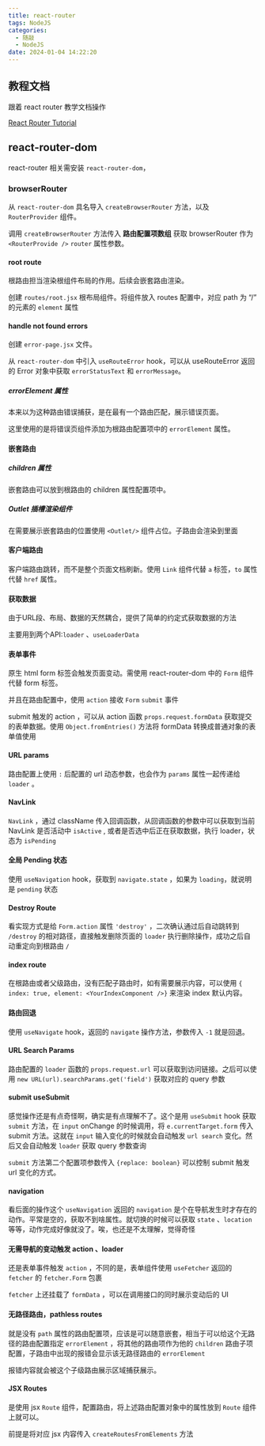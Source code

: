 ```yaml
---
title: react-router
tags: NodeJS
categories:
  - 随敲
  - NodeJS
date: 2024-01-04 14:22:20
---
```



## 教程文档

跟着 react router 教学文档操作

[React Router Tutorial](https://reactrouter.com/en/main/start/tutorial)

## react-router-dom

react-router 相关需安装 `react-router-dom`，

### browserRouter

从 `react-router-dom` 具名导入 `createBrowserRouter` 方法，以及 `RouterProvider` 组件。

调用 `createBrowserRouter` 方法传入 **路由配置项数组** 获取 browserRouter 作为 `<RouterProvide />` `router` 属性参数。

#### root route

根路由担当渲染根组件布局的作用。后续会嵌套路由渲染。

创建 `routes/root.jsx` 根布局组件。将组件放入 routes 配置中，对应 path 为 “/” 的元素的 `element` 属性

#### handle not found errors

创建 `error-page.jsx` 文件。

从 `react-router-dom` 中引入 `useRouteError` hook，可以从 useRouteError 返回的 Error 对象中获取 `errorStatusText` 和 `errorMessage`。

##### errorElement 属性

本来以为这种路由错误捕获，是在最有一个路由匹配，展示错误页面。

这里使用的是将错误页组件添加为根路由配置项中的 `errorElement` 属性。

#### 嵌套路由

##### children 属性

嵌套路由可以放到根路由的 children 属性配置项中。

##### Outlet 插槽渲染组件

在需要展示嵌套路由的位置使用 `<Outlet/>` 组件占位。子路由会渲染到里面

#### 客户端路由

客户端路由跳转，而不是整个页面文档刷新。使用 `Link` 组件代替 `a` 标签，`to` 属性代替 `href` 属性。

#### 获取数据

由于URL段、布局、数据的天然耦合，提供了简单的约定式获取数据的方法

<!-- 实话说嗷，没太懂为啥要这么去获取数据，不能直接在组件中获取么 -->

主要用到两个API:`loader` 、`useLoaderData`

#### 表单事件

原生 html form 标签会触发页面变动。需使用 react-router-dom 中的 `Form` 组件代替 form 标签。

并且在路由配置中，使用 `action` 接收 `Form` `submit` 事件

<!-- 这么看还是有点奇怪了。确实基本没这么写过。确切说是基本没怎么写过 onSubmit -->

<!-- 哇！这个 action 和 loader 是联动了么，表单 submit 操作之后，useLoaderData 返回的数据也更新了，好高级的感觉 -->

submit 触发的 action ，可以从 action 函数 `props.request.formData` 获取提交的表单数据。使用 `Object.fromEntries()` 方法将 formData 转换成普通对象的表单值使用

#### URL params

路由配置上使用 `:` 后配置的 url 动态参数，也会作为 `params` 属性一起传递给 `loader` 。

#### NavLink

`NavLink`  ，通过 className 传入回调函数，从回调函数的参数中可以获取到当前 NavLink 是否活动中 `isActive` , 或者是否选中后正在获取数据，执行 loader，状态为 `isPending`

#### 全局 Pending 状态

使用 `useNavigation` hook，获取到 `navigate.state` ，如果为 `loading`，就说明是 `pending` 状态

#### Destroy Route

<!-- 这个看着是有点奇怪啊 -->

看实现方式是给 `Form.action` 属性 `'destroy'` ，二次确认通过后自动跳转到 `/destroy` 的相对路径，直接触发删除页面的 `loader` 执行删除操作，成功之后自动重定向到根路由 `/`

#### index route

在根路由或者父级路由，没有匹配子路由时，如有需要展示内容，可以使用 `{ index: true, element: <YourIndexComponent />}` 来渲染 index 默认内容。

<!-- 看这个示例，感觉 ChatGPT 的列表和首页应该就是这种实现 -->

#### 路由回退

使用 `useNavigate` hook，返回的 `navigate` 操作方法，参数传入 `-1` 就是回退。

<!-- 我还想着要是直接复制到这个，编辑页面，取消直接回退到上一个页面的时候会咋样，是路由没法变化么。看是直接浏览器回到初始页了 -->

#### URL Search Params

路由配置的 `loader` 函数的 `props.request.url` 可以获取到访问链接。之后可以使用 `new URL(url).searchParams.get('field')` 获取对应的 query 参数

#### submit useSubmit

感觉操作还是有点奇怪啊，确实是有点理解不了。这个是用 `useSubmit` hook 获取 `submit` 方法，在 `input` onChange 的时候调用，将 `e.currentTarget.form` 传入 submit 方法。这就在 `input` 输入变化的时候就会自动触发 `url search` 变化。然后又会自动触发 `loader` 获取 query 参数查询

`submit` 方法第二个配置项参数传入 `{replace: boolean}` 可以控制 submit 触发 url 变化的方式。

#### navigation

看后面的操作这个 `useNavigation` 返回的 `navigation` 是个在导航发生时才存在的动作。平常是空的，获取不到啥属性。就切换的时候可以获取 `state` 、`location` 等等，动作完成好像就没了。唉，也还是不太理解，觉得奇怪

#### 无需导航的变动触发 action 、loader

还是表单事件触发 `action` ，不同的是，表单组件使用 `useFetcher` 返回的 `fetcher` 的 `fetcher.Form` 包裹

`fetcher` 上还挂载了 `formData` ，可以在调用接口的同时展示变动后的 UI

#### 无路径路由，pathless routes

就是没有 `path` 属性的路由配置项，应该是可以随意嵌套，相当于可以给这个无路径的路由配置指定 `errorElement` ，将其他的路由项作为他的 `children` 路由子项配置，子路由中出现的报错会显示该无路径路由的 `errorElement`

报错内容就会被这个子级路由展示区域捕获展示。

#### JSX Routes

<!-- 应该是没有必要了，何必呢 -->

是使用 jsx `Route` 组件，配置路由，将上述路由配置对象中的属性放到 `Route` 组件上就可以。

前提是将对应 jsx 内容传入 `createRoutesFromElements` 方法
